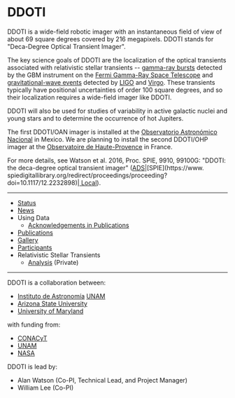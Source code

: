 # DDOTI

DDOTI is a wide-field robotic imager with an instantaneous field of view of
about 69 square degrees covered by 216 megapixels. DDOTI stands for "Deca-Degree
Optical Transient Imager".

The key science goals of DDOTI are the localization of the optical transients
associated with relativistic stellar transients -- [gamma-ray
bursts](https://en.wikipedia.org/wiki/Gamma-ray_burst) detected by the GBM
instrument on the [Fermi Gamma-Ray Space
Telescope](https://en.wikipedia.org/wiki/Fermi_Gamma-ray_Space_Telescope) and 
[gravitational-wave
events](https://en.wikipedia.org/wiki/List_of_gravitational_wave_observations)
detected by [LIGO](https://en.wikipedia.org/wiki/LIGO) and
[Virgo](https://en.wikipedia.org/wiki/Virgo_interferometer). These transients
typically have positional uncertainties of order 100 square degrees, and so
their localization requires a wide-field imager like DDOTI.

DDOTI will also be used for studies of variability in active galactic nuclei and
young stars and to determine the occurrence of hot Jupiters.

The first DDOTI/OAN imager is installed at the [Observatorio Astronómico
Nacional](http://www.astrossp.unam.mx) in Mexico. We are planning to install the
second DDOTI/OHP imager at the [Observatoire de
Haute-Provence](http://www.obs-hp.fr/) in France.

For more details, see Watson et al. 2016, Proc. SPIE, 9910, 99100G: "DDOTI: the
deca-degree optical transient imager"
([ADS](https://ui.adsabs.harvard.edu/abs/2016SPIE.9910E..0GW/abstract)|[SPIE](https://www.
spiedigitallibrary.org/redirect/proceedings/proceeding?doi=10.1117/12.2232898)|[
Local](watson-2016.pdf)).

<hr/>

* [Status](status.html)
* [News](news-2020.html)
* Using Data
  - [Acknowledgements in Publications](acknowledgements.html)
* [Publications](publications.html)
* [Gallery](gallery.html)
* [Participants](participants.html)
* Relativistic Stellar Transients
  * [Analysis](http://transients.astrossp.unam.mx/ddoti/) (Private)

<hr/>

DDOTI is a collaboration between:

* [Instituto de Astronomía](http://www.astroscu.unam.mx) [UNAM](http://www.unam.mx)
* [Arizona State University](https://sese.asu.edu/about)
* [University of Maryland](http://www.umd.edu/)

with funding from:

* [CONACyT](http://www.astroscu.unam.mx/)
* [UNAM](http://www.unam.mx/)
* [NASA](http://www.nasa.gov/)

DDOTI is lead by:

* Alan Watson (Co-PI, Technical Lead, and Project Manager)
* William Lee (Co-PI)
